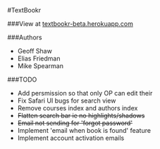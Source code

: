 #TextBookr

###View at [textbookr-beta.herokuapp.com](http://textbookr-beta.herokuapp.com)

###Authors
- Geoff Shaw
- Elias Friedman
- Mike Spearman

###TODO

- Add persmission so that only OP can edit their
- Fix Safari UI bugs for search view
- Remove courses index and authors index
- ~~Flatten search bar ie no highlights/shadows~~
- ~~Email not sending for 'forgot password'~~
- Implement 'email when book is found' feature
- Implement account activation emails
